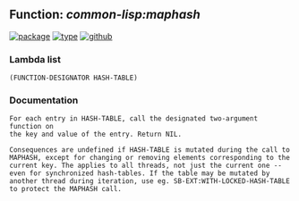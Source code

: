 ## Function: ***common-lisp:maphash***
[![package](https://img.shields.io/badge/Package-COMMON--LISP-5f9ea0.svg?style=social&colorA=999999)](../) [![type](https://img.shields.io/badge/Type-Function-5f9ea0.svg?style=social&colorA=999999)](../#function) [![github](https://img.shields.io/badge/GitHub-View_the_source-5f9ea0.svg?style=social&colorA=999999&logo=github)](https://github.com/sbcl/sbcl/blob/master/src/code/maphash.lisp/) 
### Lambda list
```
(FUNCTION-DESIGNATOR HASH-TABLE)
```
### Documentation
```
For each entry in HASH-TABLE, call the designated two-argument function on
the key and value of the entry. Return NIL.

Consequences are undefined if HASH-TABLE is mutated during the call to
MAPHASH, except for changing or removing elements corresponding to the
current key. The applies to all threads, not just the current one --
even for synchronized hash-tables. If the table may be mutated by
another thread during iteration, use eg. SB-EXT:WITH-LOCKED-HASH-TABLE
to protect the MAPHASH call.
```
